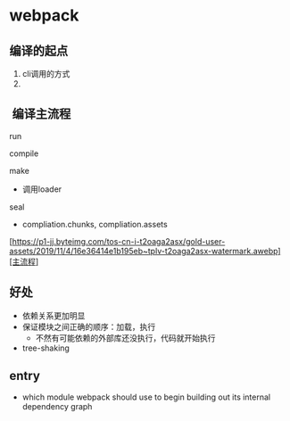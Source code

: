 # webpack

## 编译的起点

1. cli调用的方式
2.

##  编译主流程

run

compile

make

- 调用loader

seal

- compliation.chunks, compliation.assets

[https://p1-jj.byteimg.com/tos-cn-i-t2oaga2asx/gold-user-assets/2019/11/4/16e36414e1b195eb~tplv-t2oaga2asx-watermark.awebp][主流程]

[主流程]: https://p1-jj.byteimg.com/tos-cn-i-t2oaga2asx/gold-user-assets/2019/11/4/16e36414e1b195eb~tplv-t2oaga2asx-watermark.awebp

## 好处

- 依赖关系更加明显
- 保证模块之间正确的顺序：加载，执行
  - 不然有可能依赖的外部库还没执行，代码就开始执行
- tree-shaking

## entry

- which module webpack should use to begin building out its internal dependency graph
